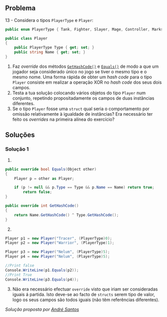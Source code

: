 ## Problema

13 - Considera o tipos `PlayerType` e `Player`:

```cs
public enum PlayerType { Tank, Fighter, Slayer, Mage, Controller, Marksmen }
```

```cs
public class Player
{
    public PlayerType Type { get; set; }
    public string Name { get; set; }
}
```

1.  Faz _override_ dos métodos
    [`GetHashCode()`](https://docs.microsoft.com/dotnet/api/system.object.gethashcode)
    e [`Equals()`](https://docs.microsoft.com/dotnet/api/system.object.equals)
    de modo a que um jogador seja considerado único no jogo se tiver o mesmo
    tipo e o mesmo nome. Uma forma rápida de obter um _hash code_ para o tipo
    `Player` consiste em realizar a operação XOR no _hash code_ dos seus dois
    campos.
2.  Testa a tua solução colocando vários objetos do tipo `Player` num conjunto,
    repetindo propositadamente os campos de duas instâncias diferentes.
3.  Se o tipo `Player` fosse uma `struct` qual seria o comportamento por
    omissão relativamente à igualdade de instâncias? Era necessário ter feito
    os _overrides_ na primeira alínea do exercício?
    
    
## Soluções

### Solução 1

1. 

```cs
public override bool Equals(Object other)
{
	Player p = other as Player;

	if (p != null && p.Type == Type && p.Name == Name) return true;
		return false;
}

public override int GetHashCode()
{
	return Name.GetHashCode() ^ Type.GetHashCode();
}
```

2. 

```cs
Player p1 = new Player("Tracer", (PlayerType)0);
Player p2 = new Player("Warrior", (PlayerType)1);

Player p3 = new Player("Nelum", (PlayerType)5);
Player p4 = new Player("Nelum", (PlayerType)5);

//Print false
Console.WriteLine(p1.Equals(p2));
//Print True
Console.WriteLine(p3.Equals(p4));
```
            
3. Não era necessário efectuar `override` visto que iriam ser consideradas iguais
á partida. Isto deve-se ao facto de `structs` serem tipo de valor, logo os seus
campos são todos iguais (não têm referências diferentes).

*Solução proposta por [André Santos](https://github.com/Snigy24)*
